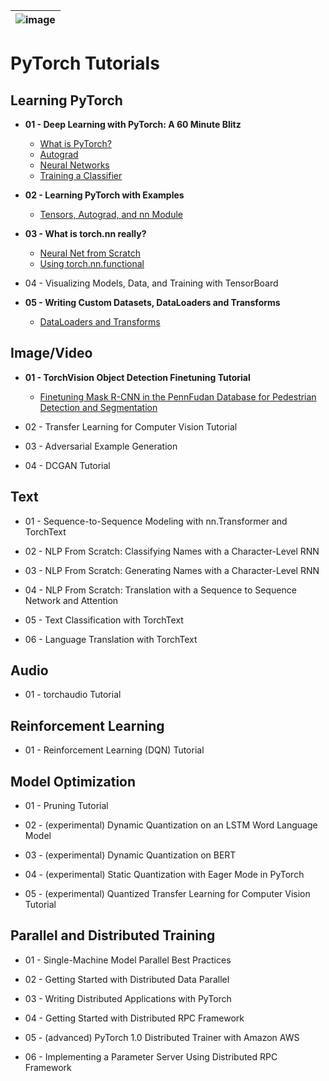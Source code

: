 |![image](https://github.com/Royal-526/PyTorch-Tutorials/blob/master/pytorch.png)|
|---|

# PyTorch Tutorials


## Learning PyTorch

- <b>01 - Deep Learning with PyTorch: A 60 Minute Blitz</b><br>
  - [What is PyTorch?]()
  - [Autograd]()
  - [Neural Networks]()
  - [Training a Classifier]()

- <b>02 - Learning PyTorch with Examples</b><br>
  - [Tensors, Autograd, and nn Module]()

- <b>03 - What is torch.nn really?</b><br>
  - [Neural Net from Scratch]()
  - [Using torch.nn.functional]()

- 04 - Visualizing Models, Data, and Training with TensorBoard

- <b>05 - Writing Custom Datasets, DataLoaders and Transforms</b><br>
  - [DataLoaders and Transforms]()


## Image/Video

- <b>01 - TorchVision Object Detection Finetuning Tutorial</b><br>
  - [Finetuning Mask R-CNN in the PennFudan Database for Pedestrian Detection and Segmentation]()

- 02 - Transfer Learning for Computer Vision Tutorial

- 03 - Adversarial Example Generation

- 04 - DCGAN Tutorial


## Text

- 01 - Sequence-to-Sequence Modeling with nn.Transformer and TorchText

- 02 - NLP From Scratch: Classifying Names with a Character-Level RNN

- 03 - NLP From Scratch: Generating Names with a Character-Level RNN

- 04 - NLP From Scratch: Translation with a Sequence to Sequence Network and Attention

- 05 - Text Classification with TorchText

- 06 - Language Translation with TorchText


## Audio

- 01 - torchaudio Tutorial


## Reinforcement Learning

- 01 - Reinforcement Learning (DQN) Tutorial


## Model Optimization

- 01 - Pruning Tutorial

- 02 - (experimental) Dynamic Quantization on an LSTM Word Language Model

- 03 - (experimental) Dynamic Quantization on BERT

- 04 - (experimental) Static Quantization with Eager Mode in PyTorch

- 05 - (experimental) Quantized Transfer Learning for Computer Vision Tutorial


## Parallel and Distributed Training

- 01 - Single-Machine Model Parallel Best Practices

- 02 - Getting Started with Distributed Data Parallel

- 03 - Writing Distributed Applications with PyTorch

- 04 - Getting Started with Distributed RPC Framework

- 05 - (advanced) PyTorch 1.0 Distributed Trainer with Amazon AWS

- 06 - Implementing a Parameter Server Using Distributed RPC Framework



